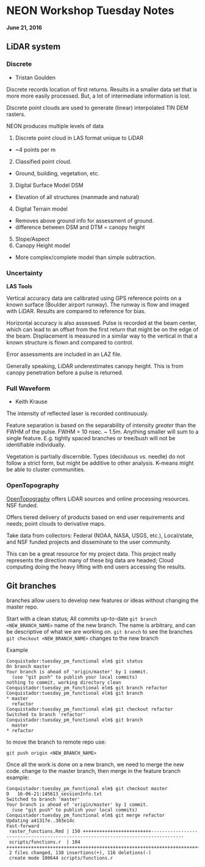 # NEON Workshop Tuesday Notes

**June 21, 2016**

## LiDAR system

### Discrete
  * Tristan Goulden

Discrete records location of first returns. Results in a smaller data set that is more more easily processed.  But, a lot of intermediate information is lost.

Discrete point clouds are used to generate (linear) interpolated TIN DEM rasters.

NEON produces multiple levels of data
1. Discrete point cloud in LAS format unique to LiDAR
  * ~4 points per m
2. Classified point cloud.
  * Ground, building, vegetation, etc.
3. Digital Surface Model DSM
  * Elevation of all structures (manmade and natural)
4. Digital Terrain model
  * Removes above ground info for assessment of ground.
  * difference between DSM and DTM = canopy height
5. Slope/Aspect
6. Canopy Height model
  * More complex/complete model than simple subtraction.

### Uncertainty
**LAS Tools**

Vertical accuracy data are calibrated using GPS reference points on a known surface (Boulder airport runway).  The runway is flow and imaged with LiDAR.  Results are compared to reference for bias.

Horizontal accuracy is also assessed.  Pulse is recorded at the beam center, which can lead to an offset from the first return that might be on the edge of the beam.  Displacement is measured in a similar way to the vertical in that a known structure is flown and compared to control.

Error assessments are included in an LAZ file.

Generally speaking, LiDAR underestimates canopy height.  This is from canopy penetration before a pulse is returned.

### Full Waveform
  * Keith Krause

The intensity of reflected laser is recorded continuously.

Feature separation is based on the separability of intensity *greater* than the FWHM of the pulse.  FWHM = 10 nsec. ~ 1.5m.  Anything smaller will sum to a single feature.  E.g. tightly spaced branches or tree/bush will not be identifiable individually.

Vegetation is partially discernible. Types (deciduous vs. needle) do not follow a strict form, but might be additive to other analysis. K-means might be able to cluster communities.


### OpenTopography
[OpenTopography](http://opentopography.org/home) offers LiDAR sources and online processing resources.  NSF funded.

Offers tiered delivery of products based on end user requirements and needs; point clouds to derivative maps.

Take data from collectors: Federal (NOAA, NASA, USGS, etc.), Local/state, and NSF funded projects and disseminate to the user community.

This can be a great resource for my project data.  This project really represents the direction many of these big data are headed; Cloud computing doing the heavy lifting with end users accessing the results.


## Git branches

branches allow users to develop new features or ideas without changing the master repo.

Start with a clean status;  All commits up-to-date
`git branch <NEW_BRANCH_NAME>` name of the new branch.  The name is arbitrary, and can be descriptive of what we are working on.
`git branch` to see the branches
`git checkout <NEW_BRANCH_NAME>` changes to the new branch

Example
```
Conquistador:tuesday_pm_functional elm$ git status
On branch master
Your branch is ahead of 'origin/master' by 1 commit.
  (use "git push" to publish your local commits)
nothing to commit, working directory clean
Conquistador:tuesday_pm_functional elm$ git branch refactor
Conquistador:tuesday_pm_functional elm$ git branch
* master
  refactor
Conquistador:tuesday_pm_functional elm$ git checkout refactor
Switched to branch 'refactor'
Conquistador:tuesday_pm_functional elm$ git branch
  master
* refactor
```

to move the branch to remote repo use:

`git push origin <NEW_BRANCH_NAME>`

Once all the work is done on a new branch, we need to merge the new code.
change to the master branch, then merge in the feature branch
example:
```
Conquistador:tuesday_pm_functional elm$ git checkout master
D	16-06-21:145613_sessionInfo.txt
Switched to branch 'master'
Your branch is ahead of 'origin/master' by 1 commit.
  (use "git push" to publish your local commits)
Conquistador:tuesday_pm_functional elm$ git merge refactor
Updating a41317e..303e14c
Fast-forward
 raster_functions.Rmd | 150 +++++++++++++++++++++++++----------------------------------------------------------------------------------
 scripts/functions.r  | 104 ++++++++++++++++++++++++++++++++++++++++++++++++++++++++++++++++++++++++++
 2 files changed, 138 insertions(+), 116 deletions(-)
 create mode 100644 scripts/functions.r
```
